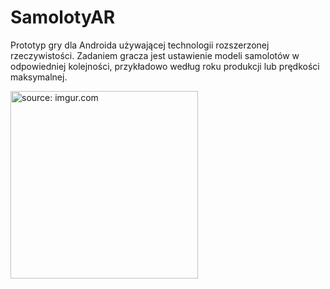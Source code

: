 # SamolotyAR

Prototyp gry dla Androida używającej technologii rozszerzonej rzeczywistości. Zadaniem gracza jest ustawienie modeli samolotów w odpowiedniej kolejności, przykładowo według roku produkcji lub prędkości maksymalnej.

<a href="https://imgur.com/bJ4KfSd"><img src="https://i.imgur.com/bJ4KfSd.png" title="source: imgur.com" width="300"/></a>
